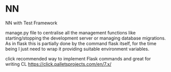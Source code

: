 # NN
NN with Test Framework

manage.py file to centralise all the management functions like starting/stopping the development server or managing database migrations. As in flask this is partially done by the command flask itself, for the time being I just need to wrap it providing suitable environment variables.


click recommended way to implement Flask commands
and great for writing CL
https://click.palletsprojects.com/en/7.x/


